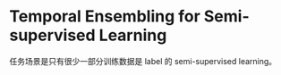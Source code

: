 # Temporal Ensembling for Semi-supervised Learning
任务场景是只有很少一部分训练数据是 label 的 semi-supervised learning。